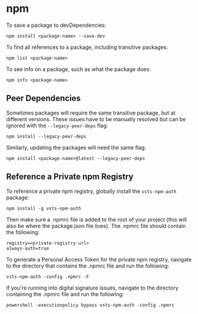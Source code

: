 # npm

To save a package to devDependencies:
```
npm install <package-name> --save-dev
```

To find all references to a package, including transitive packages:
```
npm list <package-name>
```

To see info on a package, such as what the package does:
```
npm info <package-name>
```

## Peer Dependencies

Sometimes packages will require the same transitive package, but at different versions. These issues have to be manually resolved but can be ignored with the `--legacy-peer-deps` flag:
```
npm install --legacy-peer-deps
```

Similarly, updating the packages will need the same flag:
```
npm install <package-name>@latest --legacy-peer-deps
```

## Reference a Private npm Registry

To reference a private npm registry, globally install the `vsts-npm-auth` package:
```
npm install -g vsts-npm-auth
```

Then make sure a .npmrc file is added to the root of your project (this will also be where the package.json file lives). The .npmrc file should contain the following:
```
registry=<private-registry-url> 
always-auth=true
```

To generate a Personal Access Token for the private npm registry, navigate to the directory that contains the .npmrc file and run the following:
```
vsts-npm-auth -config .npmrc -F
```

If you're running into digital signature issues, navigate to the directory containing the .npmrc file and run the following:
```
powershell -executionpolicy bypass vsts-npm-auth -config .npmrc
```
